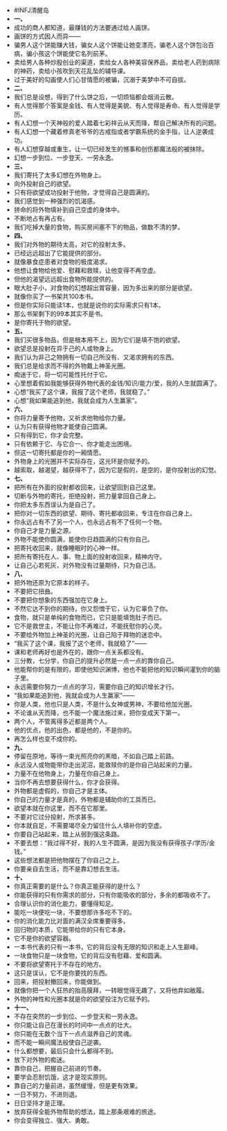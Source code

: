- #INFJ清醒岛
- **一、**
- 成功的商人都知道，最赚钱的方法要通过给人画饼。
- 画饼的方式因人而异——
- 骗男人这个饼能赚大钱，骗女人这个饼能让她变漂亮，骗老人这个饼包治百病，骗小孩这个饼能使它名列前茅。
- 卖给男人各种炒股创业的渠道，卖给女人各种美容保养品，卖给老人药到病除的神药，卖给小孩吹到天花乱坠的辅导课。
- 过于美好的勾画使人们心甘情愿的被骗，沉溺于美梦中不可自拔。
- **二、**
- 我们总是设想，得到了什么饼之后，一切烦恼都会烟消云散。
- 有人觉得那个答案是金钱、有人觉得是美貌、有人觉得是寿命、有人觉得是学历。
- 有人幻想一个天神般的爱人踏着七彩祥云从天而降，帮自己解决所有的问题。
- 有人幻想一个藏着修真老爷爷的古戒指或者学霸系统的金手指，让人逆袭成功。
- 有人幻想穿越或重生，让一切已经发生的憾事和创伤都魔法般的被抹除。
- 幻想一步到位、一步登天、一劳永逸。
- **三、**
- 我们寄托了太多幻想在外物身上。
- 向外投射自己的欲望。
- 只有将欲望成功投射于他物，才觉得自己是圆满的。
- 我们感觉到一种强烈的饥渴感。
- 拼命的将外物填补到自己空虚的身体中。
- 不断地占有再占有。
- 我们吃掉大量的食物，购买房间塞不下的物品，做数不清的梦。
- **四、**
- 我们对外物的期待太高，对它的投射太多。
- 已经远远超出了它能提供的部分。
- 就像暴食症患者对食物的极度渴求。
- 他想让食物给他爱、慰藉和救赎，让他变得不再空虚。
- 但他的渴望远远超出食物所能提供的。
- 眼大肚子小，对食物的幻想超出胃容量，因为多出来的部分是欲望。
- 就像你买了一书架共100本书。
- 但是你实际只能读1本，也就是说你的实际需求只有1本。
- 那么书架剩下的99本其实不是书。
- 是你寄托于物的欲望。
- **五、**
- 我们买很多物品，但是根本用不上，因为它们是填不饱的欲望。
- 欲望总是投射在异于己的人或物身上。
- 我们认为非己之物拥有一切自己所没有、又渴求拥有的东西。
- ​我们总是给求而不得的外物戴上神圣光圈。
- 痴迷于它，将一切可能性托付于它。
- 心里想着假如我能够获得外物代表的金钱/知识/能力/爱，我的人生就圆满了。
- 心想“我买了这个课，我报了这个老师，我就稳了。”
- 心想“我如果能追到他，我就会成为人生赢家”。
- **六、**
- 你将力量寄予他物，又祈求他物给你力量。
- 认为只有获得他物才能使自己圆满。
- 只有得到它，你才会完整。
- 只有依赖于它、与它合一、你才能走出困境。
- 但这一切寄托都是你的一厢情愿。
- 外物身上的光圈并不实际存在，这光环是你赋予的。
- 越索取，越渴望，越获得不了，因为它是假的，是空的，是你投射出的幻觉。
- **七、**
- 把所有在外面的投射都收回来，让欲望回到自己这里。
- 切断与外物的寄托，拒绝投射，把力量拿回自己身上。
- 你把太多东西误认为是自己了。
- 把你对一切东西的欲望、期待、寄托都收回来，专注在你自己身上。
- 你永远占有不了另一个人，也永远占有不了任何一个物。
- 你自己才是力量之源。
- 外物不能使你圆满，能使你日趋圆满的只有你自己。
- 把寄托收回来，就像睡眠时的心神一样。
- 把所有寄托在人、事、物上面的投射收回来，精神内守。
- 让自己心若死灰，对外物没有过量期待，只为自己活。
- **八、**
- 把外物还原为它原本的样子。
- 不要把它扭曲。
- 不要把你想象的东西强加在它身上。
- 不然它达不到你的期待，你又怨憎于它，认为它辜负了你。
- 食物，就只是单纯的食物而已，它只是能填饱肚子而已。
- 它不是救世主，不能让你不再难过，不能抚慰你的心灵。
- 不要给外物加上神圣的光圈，让自己陷于拜物的迷恋中。
- “我买了这个课，我报了这个老师，我就稳了”——
- 课和老师再好也是外在的，跟你一点关系都没有。
- 三分教，七分学，你自己的提升必然是一点一点的靠你自己。
- 他能帮你的是有限的，即使他知识渊博，他也不能把他的知识瞬间灌到你的脑子里。
- 永远需要你努力一点点的学习，需要你自己的知识增长才行。
- “我如果能追到他，我就会成为人生赢家”——
- 你是人类，他也只是人类，不是什么女神或男神，不要给他加光圈。
- 不论谁从天而降，也不能一个魔法施过来，把你变成天下第一。
- 两个人，不管离得多近都是两个人。
- 他的优点，他的出色，都是他的，不是你的。
- 再怎么样也变不成你的。
- **九、**
- 停留在原地，等待一束光照亮你的黑暗，不如自己踏上前路。
- 永远没人或物能带你走出泥沼，能救赎你的是你自己站起来的力量。
- 力量不在他物身上，力量在你自己身上。
- 当你不再去想要获得什么，你才会获得。
- 外物都是虚假的，你自己才是主体。
- 你自己的力量才是真的，外物都是辅助你的工具而已。
- 欲望本就在你这里，而不在它那里。
- 不要对它过分投射，所求甚多。
- 你本就自足，不需要竭尽全力留住什么人填补你的空虚。
- 你要自己站起来，踏上从弱到强这条路。
- 不要去想：“我过得不好，我的人生不圆满，是因为我没有获得孩子/学历/金钱。”
- 这些想法都是把他物摆在了你自己之上。
- 你要亲自去生活，而不是靠幻想去生活。
- **十、**
- 你真正需要的是什么？你真正能获得的是什么？
- 你能获得的只有你需求的部分，只有你能吸收的部分，多余的都吸收不了。
- 合理认识你的消化能力，要懂得知足。
- 能吃一块便吃一块，不要想那许多吃不下的。
- 你的消化能力比对面的满汉全席重要得多。
- 回归物的本质，它能带给你的只有它本身。
- 它不是你的欲望容器。
- 一本书代表的只有一本书，它的背后没有无限的知识和走上人生巅峰。
- 一块食物只是一块食物，它的背后没有慰藉、爱和圆满。
- 不要将欲望寄托于不存在的地方。
- 这只是误认，它不是你要找的东西。
- 回来，把投射撤回来，你能做到。
- 就像你把一个人狂热的抬高膜拜，一转眼觉得无趣了，又将他弃如敝履。
- 外物的神性和光圈本就是你的欲望投注为它赋予的。
- **十一、**
- 不存在突然的一步到位、一步登天和一劳永逸。
- 你只能让自己在漫长的时间中一点点的壮大。
- 你只能在无数个当下一点点滋养自己的灵魂。
- 而不能一瞬间魔法般使自己逆袭。
- 什么都想要，最后只会什么都得不到。
- 放下对外物的痴迷。
- 靠你自己，把握自己前进的节奏。
- 要学会忍耐饥饿，这才是现实原则。
- 靠自己的力量前进，虽然缓慢，但是更有效果。
- 一日不努力，不进则退。
- 日日坚持才是正理。
- 放弃获得全能外物帮助的想法，踏上那条艰难的旅途。
- 你会变得独立、强大、勇敢。